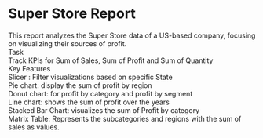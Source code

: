 # Super Store Report
This report analyzes the Super Store data of a US-based company, focusing on visualizing their sources of profit.
<br>Task<br>
Track KPIs for Sum of Sales, Sum of Profit and Sum of Quantity
<br> Key Features<br> Slicer : Filter visualizations based on specific State<br> 
Pie chart: display the sum of profit by region<br> Donut chart: for profit by category and profit by segment<br>
Line chart: shows the sum of profit over the years<br> Stacked Bar Chart: visualizes the sum of Profit by category<br>
Matrix Table: Represents the subcategories and regions with the sum of sales as values.
